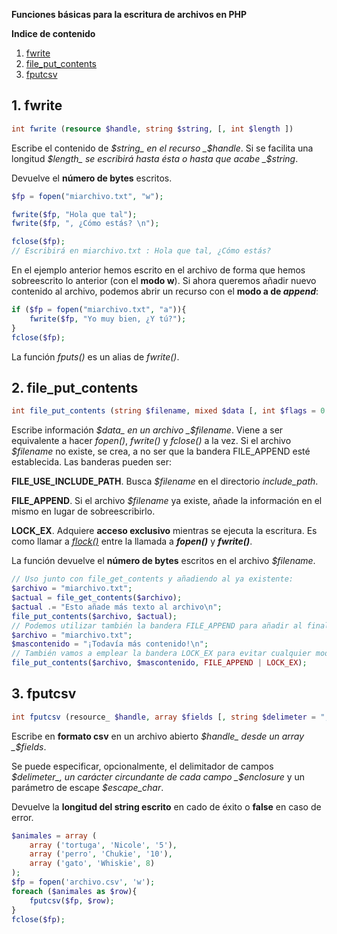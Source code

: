 **Funciones básicas para la escritura de archivos en PHP**

**Indice de contenido**

1. [fwrite](#id1)
2. [file_put_contents](#id2)
3. [fputcsv](#id3)


## 1. fwrite <a name="id1"></a>
```php
int fwrite (resource $handle, string $string, [, int $length ])
```

Escribe el contenido de _$string_ en el recurso _$handle_. Si se facilita una longitud _$length_ se escribirá hasta ésta o hasta que acabe _$string_.

Devuelve el **número de bytes** escritos.

```php
$fp = fopen("miarchivo.txt", "w");

fwrite($fp, "Hola que tal");
fwrite($fp, ", ¿Cómo estás? \n");

fclose($fp);
// Escribirá en miarchivo.txt : Hola que tal, ¿Cómo estás?
```

En el ejemplo anterior hemos escrito en el archivo de forma que hemos sobreescrito lo anterior (con el **modo w**). Si ahora queremos añadir nuevo contenido al archivo, podemos abrir un recurso con el **modo a de _append_**:

```php
if ($fp = fopen("miarchivo.txt", "a")){
    fwrite($fp, "Yo muy bien, ¿Y tú?");
}
fclose($fp);
```

La función _fputs()_ es un alias de _fwrite()_.

## 2. file_put_contents <a name="id2"></a>
```php
int file_put_contents (string $filename, mixed $data [, int $flags = 0 [, resource $context ]] )
```

Escribe información _$data_ en un archivo _$filename_. Viene a ser equivalente a hacer _fopen()_, _fwrite()_ y _fclose()_ a la vez. Si el archivo _$filename_ no existe, se crea, a no ser que la bandera FILE_APPEND esté establecida. Las banderas pueden ser:

**FILE_USE_INCLUDE_PATH**. Busca _$filename_ en el directorio _include_path_.

**FILE_APPEND**. Si el archivo _$filename_ ya existe, añade la información en el mismo en lugar de sobreescribirlo.

**LOCK_EX**. Adquiere **acceso exclusivo** mientras se ejecuta la escritura. Es como llamar a [_flock()_](http://php.net/manual/es/function.flock.php) entre la llamada a _**fopen()**_ y _**fwrite()**_. 

La función devuelve el **número de bytes** escritos en el archivo _$filename_.

```php
// Uso junto con file_get_contents y añadiendo al ya existente:
$archivo = "miarchivo.txt";
$actual = file_get_contents($archivo);
$actual .= "Esto añade más texto al archivo\n";
file_put_contents($archivo, $actual);
// Podemos utilizar también la bandera FILE_APPEND para añadir al final sin eliminar:
$archivo = "miarchivo.txt";
$mascontenido = "¡Todavía más contenido!\n";
// También vamos a emplear la bandera LOCK_EX para evitar cualquier modificación mientras:
file_put_contents($archivo, $mascontenido, FILE_APPEND | LOCK_EX);
```

## 3. fputcsv <a name="id3"></a>
```php
int fputcsv (resource_ $handle, array $fields [, string $delimeter = "," [, string $enclosure = '"' [ , string $escape_char = "\" ]]] )
```

Escribe en **formato csv** en un archivo abierto _$handle_ desde un array _$fields_.

Se puede especificar, opcionalmente, el delimitador de campos _$delimeter_, un carácter circundante de cada campo _$enclosure_ y un parámetro de escape _$escape_char_.

Devuelve la **longitud del string escrito** en cado de éxito o **false** en caso de error. 

```php
$animales = array (
    array ('tortuga', 'Nicole', '5'),
    array ('perro', 'Chukie', '10'),
    array ('gato', 'Whiskie', 8)
);
$fp = fopen('archivo.csv', 'w');
foreach ($animales as $row){
    fputcsv($fp, $row);
}
fclose($fp);
```
